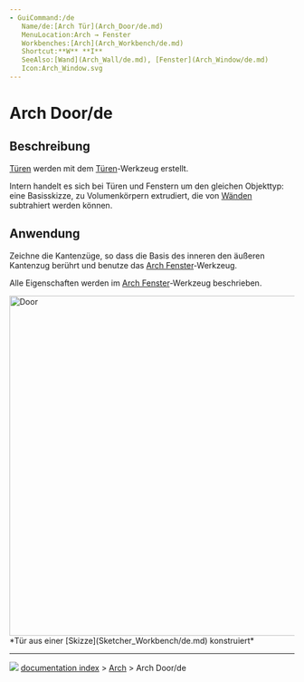```yaml
---
- GuiCommand:/de
   Name/de:[Arch Tür](Arch_Door/de.md)
   MenuLocation:Arch → Fenster
   Workbenches:[Arch](Arch_Workbench/de.md)
   Shortcut:**W** **I**
   SeeAlso:[Wand](Arch_Wall/de.md), [Fenster](Arch_Window/de.md)
   Icon:Arch_Window.svg
---
```


# Arch Door/de

## Beschreibung

[Türen](Arch_Door/de.md) werden mit dem [Türen](Arch_Window/de.md)-Werkzeug erstellt.

Intern handelt es sich bei Türen und Fenstern um den gleichen Objekttyp: eine Basisskizze, zu Volumenkörpern extrudiert, die von [Wänden](Arch_Wall/de.md) subtrahiert werden können.

## Anwendung

Zeichne die Kantenzüge, so dass die Basis des inneren den äußeren Kantenzug berührt und benutze das [Arch Fenster](Arch_Window/de.md)-Werkzeug.

Alle Eigenschaften werden im [Arch Fenster](Arch_Window/de.md)-Werkzeug beschrieben.

<img alt="Door" src=images/Arch_door.jpg  style="width:600px;"> 
*Tür aus einer [Skizze](Sketcher_Workbench/de.md) konstruiert*



---
![](images/Right_arrow.png) [documentation index](../README.md) > [Arch](Arch_Workbench.md) > Arch Door/de
